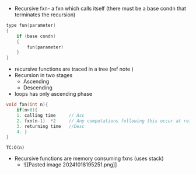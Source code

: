 - Recursive fxn- a fxn which calls itself (there must be a base condn that terminates the recursion)
```cpp
type fun(parameter)
{
	if (base condn)
	{
		fun(parameter)
	}
}
```
- recursive functions are traced in a tree (ref note )
- Recursion in two stages
	- Ascending
	- Descending
- loops has only ascending phase
```cpp
void fxn(int n){
	if(n>0){
	1. calling time     // Asc
	2. fxn(n-1)  *2     // Any computations following this occur at returning time
	3. returning time   //Desc
	4. }
}
```
	TC:O(n)
- Recursive functions are memory consuming fxns (uses stack)
	- ![[Pasted image 20241018195251.png]]